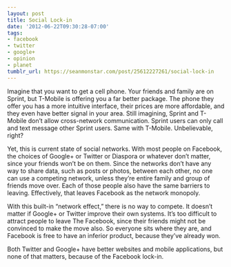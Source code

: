 ```yaml
---
layout: post
title: Social Lock-in
date: '2012-06-22T09:30:28-07:00'
tags:
- facebook
- twitter
- google+
- opinion
- planet
tumblr_url: https://seanmonstar.com/post/25612227261/social-lock-in
---
```

Imagine that you want to get a cell phone. Your friends and family are on Sprint, but T-Mobile is offering you a far better package. The phone they offer you has a more intuitive interface, their prices are more affordable, and they even have better signal in your area. Still imagining, Sprint and T-Mobile don’t allow cross-network communication. Sprint users can only call and text message other Sprint users. Same with T-Mobile. Unbelievable, right?

Yet, this is current state of social networks. With most people on Facebook, the choices of Google+ or Twitter or Diaspora or whatever don’t matter, since your friends won’t be on them. Since the networks don’t have any way to share data, such as posts or photos, between each other, no one can use a competing network, unless they’re entire family and group of friends move over. Each of those people also have the same barriers to leaving. Effectively, that leaves Facebook as the network monopoly.

With this built-in “network effect,” there is no way to compete. It doesn’t matter if Google+ or Twitter improve their own systems. It’s too difficult to attract people to leave The Facebook, since their friends might not be convinced to make the move also. So everyone sits where they are, and Facebook is free to have an inferior product, because they’ve already won.

Both Twitter and Google+ have better websites and mobile applications, but none of that matters, because of the Facebook lock-in.

